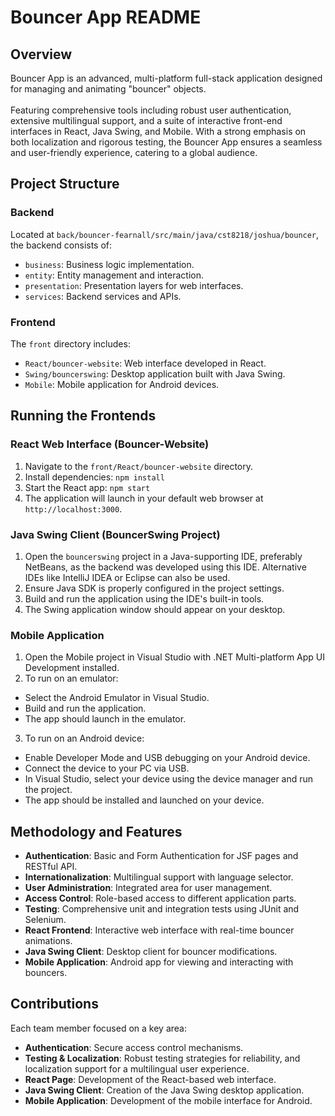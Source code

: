 # Bouncer App README

## Overview
Bouncer App is an advanced, multi-platform full-stack application designed for managing and animating "bouncer" objects. 
<br><br>Featuring comprehensive tools including robust user authentication, extensive multilingual support, and a suite of interactive front-end interfaces in React, Java Swing, and Mobile. With a strong emphasis on both localization and rigorous testing, the Bouncer App ensures a seamless and user-friendly experience, catering to a global audience.

## Project Structure

### Backend
Located at `back/bouncer-fearnall/src/main/java/cst8218/joshua/bouncer`, the backend consists of:
- `business`: Business logic implementation.
- `entity`: Entity management and interaction.
- `presentation`: Presentation layers for web interfaces.
- `services`: Backend services and APIs.

### Frontend
The `front` directory includes:
- `React/bouncer-website`: Web interface developed in React.
- `Swing/bouncerswing`: Desktop application built with Java Swing.
- `Mobile`: Mobile application for Android devices.

## Running the Frontends

### React Web Interface (Bouncer-Website)
1. Navigate to the `front/React/bouncer-website` directory.
2. Install dependencies: `npm install`
3. Start the React app: `npm start`
4. The application will launch in your default web browser at `http://localhost:3000`.

### Java Swing Client (BouncerSwing Project)
1. Open the `bouncerswing` project in a Java-supporting IDE, preferably NetBeans, as the backend was developed using this IDE. Alternative IDEs like IntelliJ IDEA or Eclipse can also be used.
2. Ensure Java SDK is properly configured in the project settings.
3. Build and run the application using the IDE's built-in tools.
4. The Swing application window should appear on your desktop.

### Mobile Application
1. Open the Mobile project in Visual Studio with .NET Multi-platform App UI Development installed.
2. To run on an emulator:
- Select the Android Emulator in Visual Studio.
- Build and run the application.
- The app should launch in the emulator.
3. To run on an Android device:
- Enable Developer Mode and USB debugging on your Android device.
- Connect the device to your PC via USB.
- In Visual Studio, select your device using the device manager and run the project.
- The app should be installed and launched on your device.

## Methodology and Features
- **Authentication**: Basic and Form Authentication for JSF pages and RESTful API.
- **Internationalization**: Multilingual support with language selector.
- **User Administration**: Integrated area for user management.
- **Access Control**: Role-based access to different application parts.
- **Testing**: Comprehensive unit and integration tests using JUnit and Selenium.
- **React Frontend**: Interactive web interface with real-time bouncer animations.
- **Java Swing Client**: Desktop client for bouncer modifications.
- **Mobile Application**: Android app for viewing and interacting with bouncers.

## Contributions
Each team member focused on a key area:
- **Authentication**: Secure access control mechanisms.
- **Testing & Localization**: Robust testing strategies for reliability, and localization support for a multilingual user experience.
- **React Page**: Development of the React-based web interface.
- **Java Swing Client**: Creation of the Java Swing desktop application.
- **Mobile Application**: Development of the mobile interface for Android.

